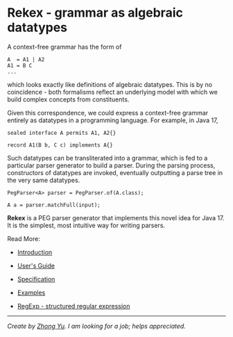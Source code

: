 
# Rekex - grammar as algebraic datatypes

A context-free grammar has the form of

    A  = A1 | A2
    A1 = B C
    ...

which looks exactly like definitions of algebraic datatypes.
This is by no coincidence - both formalisms reflect an underlying
model with which we build complex concepts from constituents. 

Given this correspondence, we could express a context-free grammar entirely 
as datatypes in a programming language. For example, in Java 17,

    sealed interface A permits A1, A2{}

    record A1(B b, C c) implements A{}

Such datatypes can be transliterated into a grammar, 
which is fed to a particular parser generator to build a parser.
During the parsing process, constructors of datatypes are invoked, 
eventually outputting a parse tree in the very same datatypes. 

    PegParser<A> parser = PegParser.of(A.class);

    A a = parser.matchFull(input);

**Rekex** is a PEG parser generator that implements this novel idea for Java 17.
It is the simplest, most intuitive way for writing parsers.

Read More:

- [Introduction](doc/Intro.md)
  
- [User's Guide](doc/UsersGuide.md)
  
- [Specification](doc/Spec.md)

- [Examples](/rekex-example/src/main/java/org/rekex/exmple/parser)

- [RegExp - structured regular expression](doc/RegExp.md)

----
*Create by [Zhong Yu](http://zhong-j-yu.github.io). 
I am looking for a job; helps appreciated.*
